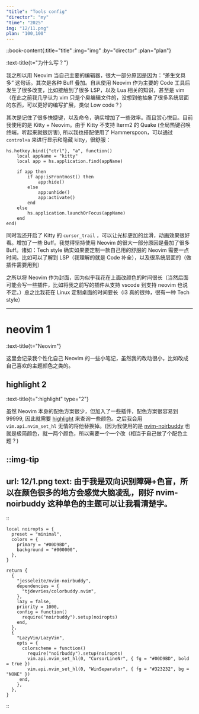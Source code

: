 ```yaml
---
"title": "Tools config"
"director": "my"
"time": "2025"
img: "12/11.png"
plan: "100,100"
---
```


::book-content{:title="title" :img="img" :by="director" :plan="plan"}

:text-title{t="为什么写？"}

我之所以用 Neovim 当自己主要的编辑器，很大一部分原因是因为：“差生文具多” 这句话。其次是各种 Buff 叠加。自从使用 Neovim 作为主要的 Code 工具后发生了很多改变，比如接触到了很多 LSP，以及 Lua 相关的知识，甚至是 vim （在此之前我几乎认为 vim 只是个臭编辑文件的，没想到他抽象了很多系统层面的东西，可以更好的编写扩展，类似 Low code？）

其次是记住了很多快捷键，以及命令，确实增加了一些效率。而且赏心悦目。目前我使用的是 Kitty + Neovim。由于 Kitty 不支持 Iterm2 的 Quake (全局热键召唤终端，听起来就很厉害), 所以我也搭配使用了 Hammerspoon，可以通过 `control+a` 来进行显示和隐藏 kitty，很舒服：

```
hs.hotkey.bind({"ctrl"}, "a", function()
    local appName = "kitty"
    local app = hs.application.find(appName)

    if app then
        if app:isFrontmost() then
            app:hide()
        else
            app:unhide()
            app:activate()
        end
    else
        hs.application.launchOrFocus(appName)
    end
end)
```

同时我还开启了 Kitty 的 `cursor_trail` ，可以让光标更加的丝滑，动画效果很好看。增加了一些 Buff。我觉得坚持使用 Neovim 的很大一部分原因是叠加了很多 Buff。诸如：Tech style 确实如果要定制一款自己用的舒服的 Neovim 需要一点时间。比如可以了解到 LSP（我理解的就是 Code 补全），以及很系统层面的（做插件需要用到）

之所以将 Neovim 作为封面，因为似乎我花在上面改颜色的时间很长（当然后面可能会写一些插件，比如将我之前写的插件从支持 vscode 到支持 neovim 也说不定。）总之比我花在 Linux 定制桌面的时间要长（i3 真的很帅，很有一种 Tech style）

---

# neovim 1
:text-title{t="Neovim"}

这里会记录我个性化自己 Neovim 的一些小笔记，虽然我的改动很小，比如改成自己喜欢的主题颜色之类的。

## highlight 2
:text-title{t=":highlight" type="2"}

虽然 Neovim 本身的配色方案很少，但加入了一些插件，配色方案很容易到 99999, 因此就需要 [highlight](https://neovim.io/doc/user/syntax.html#_13.-highlight-command) 来查询一些颜色。之后我会用 ` vim.api.nvim_set_hl` 无情的将他替换掉。(因为我使用的是 [nvim-noirbuddy](https://github.com/jesseleite/nvim-noirbuddy) 也就是极简颜色，就一两个颜色，所以需要一个一个改（相当于自己做了个配色主题？)

::img-tip
---
url: 12/1.png
text: 由于我是双向识别障碍+色盲，所以在颜色很多的地方会感觉大脑凌乱，刚好 nvim-noirbuddy 这种单色的主题可以让我看清楚字。
---
::

```
local noiropts = {
  preset = "minimal",
  colors = {
    primary = "#00D9BD",
    background = "#000000",
  },
}

return {
  {
    "jesseleite/nvim-noirbuddy",
    dependencies = {
      "tjdevries/colorbuddy.nvim",
    },
    lazy = false,
    priority = 1000,
    config = function()
      require("noirbuddy").setup(noiropts)
    end,
  },
  {
    "LazyVim/LazyVim",
    opts = {
      colorscheme = function()
        require("noirbuddy").setup(noiropts)
        vim.api.nvim_set_hl(0, "CursorLineNr", { fg = "#00D9BD", bold = true })
        vim.api.nvim_set_hl(0, "WinSeparator", { fg = "#323232", bg = "NONE" })
     end,
    },
  },
}
```
::
